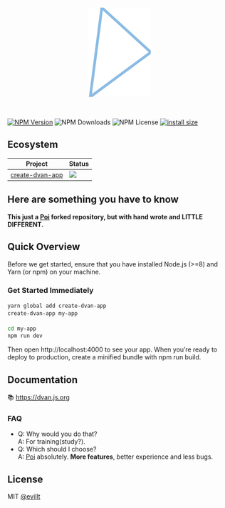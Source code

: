 <br>
<p align="center">
  <img src="./logo.svg">
</p>
<br>

<p align="center">

[![NPM Version](https://badgen.net/npm/v/dvan?icon=npm)](https://npmjs.com/package/dvan)
![NPM Downloads](https://badgen.net/npm/dm/dvan)
![NPM License](https://badgen.net/npm/license/dvan)
[![install size](https://packagephobia.now.sh/badge?p=dvan)](https://packagephobia.now.sh/result?p=dvan)

</p>

## Ecosystem

|Project|Status|
|---|---|
|[create-dvan-app](https://npmjs.com/package/create-dvan-app)|![](https://badgen.net/npm/v/create-dvan-app?icon=npm)|

## Here are something you have to know

**This just a [Poi](https://github.com/egoist/poi) forked repository, but with hand wrote and LITTLE DIFFERENT.**

## Quick Overview

Before we get started, ensure that you have installed Node.js (>=8) and Yarn (or npm) on your machine.

### Get Started Immediately

```sh
yarn global add create-dvan-app
create-dvan-app my-app

cd my-app
npm run dev
```

Then open http://localhost:4000 to see your app.
When you’re ready to deploy to production, create a minified bundle with npm run build.

## Documentation

📚 https://dvan.js.org

### FAQ
- Q: Why would you do that?  
  A: For training(study?).
- Q: Which should I choose?  
  A: [Poi](https://github.com/egoist/poi) absolutely. **More features**, better experience and less bugs.

## License
MIT [@evillt](https://github.com/evillt)
